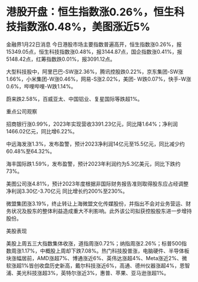 # 港股开盘：恒生指数涨0.26%，恒生科技指数涨0.48%，美图涨近5%

金融界1月22日消息
今日港股市场主要指数普遍高开，恒生指数涨0.26%，报15349.05点，恒生科技指数涨0.48%，报3144.87点，国企指数涨0.41%，报5148.42点，红筹指数跌0.01%，报3091.12点。

大型科技股中，阿里巴巴-SW涨2.36%，腾讯控股跌0.22%，京东集团-SW涨1.66%，小米集团-W涨0.46%，网易-S涨2.02%，美团-
W跌0.07%，快手-W涨0.6%，哔哩哔哩-W跌1.14%。

蔚来跌2.58%，百威亚太、中国铝业、复星国际等跌超1%。

重点公司观察

招商银行涨0.99%，2023年实现营收3391.23亿元，同比降1.64%；净利润1466.02亿元，同比增6.22%。

中远海发涨1.3%，发布盈警，预计2023净利润14亿元至15.5亿元，同比减少约60.48%至64.32%。

海丰国际跌1.59%，发布盈警，预计2023年利润约为5.3亿美元，同比下跌约73%。

美图公司涨4.81%，预计2023年度根据非国际财务报告准则取得股东应占经调整净利润3.30亿-3.70亿元 同比增长约200%至230%。

微盟集团涨3.19%，终止转让上海微盟文化传媒股份，并指出不会对业务营运、财务状况及股东的整体利益造成重大不利影响。此外该公司拟获控股股东进一步增持股份。

美股表现

美股上周五三大指数集体收涨，道指周涨0.72%；纳指周涨2.26%；标普500指数周涨1.17%，中概股上周却下跌7.08%。热门科技股普涨，电脑硬件、半导体板块涨幅居前，AMD涨超7%、博通涨近6%、英伟达涨超4%、Meta涨近2%、微软涨超1%皆创收盘历史新高，戴尔科技涨近6%，高通、德州仪器涨超4%，恩智浦、美光科技涨超3%，英特尔涨近3%，惠普、苹果、亚马逊涨超1%。

